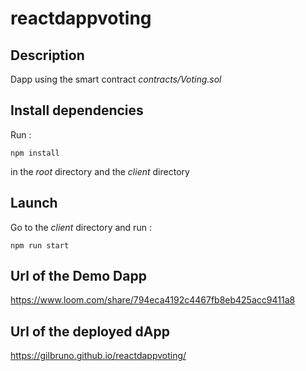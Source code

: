# reactdappvoting

## Description

Dapp using the smart contract _contracts/Voting.sol_

## Install dependencies

Run : 

```
npm install
```

in the _root_ directory and the _client_ directory

## Launch

Go to the _client_ directory and run :

```
npm run start
```


## Url of the Demo Dapp

https://www.loom.com/share/794eca4192c4467fb8eb425acc9411a8

## Url of the deployed dApp

https://gilbruno.github.io/reactdappvoting/
